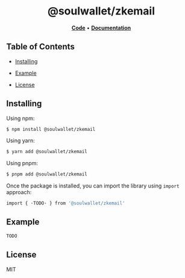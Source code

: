 <h1 align="center">
   <b>
        @soulwallet/zkemail
    </b>
</h1>

<p align="center"></p>

<p align="center">
    <a href="https://github.com/SoulWallet/soulwalletlib/tree/develop/packages/soulwallet-zkemail"><b>Code</b></a> •
    <a href="https://github.com/SoulWallet/soulwalletlib/blob/develop/packages/soulwallet-zkemail/docs/modules.md"><b>Documentation</b></a>
</p>


## Table of Contents

  - [Installing](#installing)
    
  - [Example](#example)

  - [License](#license)



## Installing

Using npm:

```bash
$ npm install @soulwallet/zkemail
```

Using yarn:

```bash
$ yarn add @soulwallet/zkemail
```

Using pnpm:

```bash
$ pnpm add @soulwallet/zkemail
```

Once the package is installed, you can import the library using `import` approach:

```bash
import { ·TODO· } from '@soulwallet/zkemail'
```



## Example

```typescript
TODO
```



## License

MIT